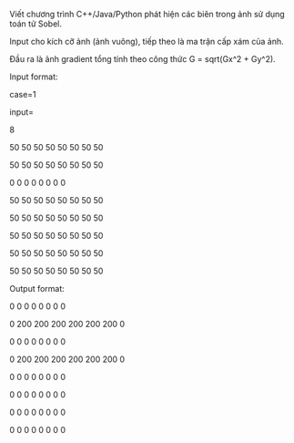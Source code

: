Viết chương trình C++/Java/Python phát hiện các biên trong ảnh sử dụng toán tử Sobel.

Input cho kích cỡ ảnh (ảnh vuông), tiếp theo là ma trận cấp xám của ảnh.

Đầu ra là ảnh gradient tổng tính theo công thức G = sqrt(Gx^2 + Gy^2).

Input format:

case=1

input=

8

50 50 50 50 50 50 50 50

50 50 50 50 50 50 50 50

0 0 0 0 0 0 0 0

50 50 50 50 50 50 50 50

50 50 50 50 50 50 50 50

50 50 50 50 50 50 50 50

50 50 50 50 50 50 50 50

50 50 50 50 50 50 50 50



Output format:

0 0 0 0 0 0 0 0

0 200 200 200 200 200 200 0

0 0 0 0 0 0 0 0

0 200 200 200 200 200 200 0

0 0 0 0 0 0 0 0

0 0 0 0 0 0 0 0

0 0 0 0 0 0 0 0

0 0 0 0 0 0 0 0